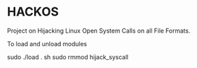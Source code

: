 # HACKOS
Project on Hijacking Linux Open System Calls on all File Formats.

To load and unload modules

sudo ./load . sh 
sudo rmmod hijack_syscall 
